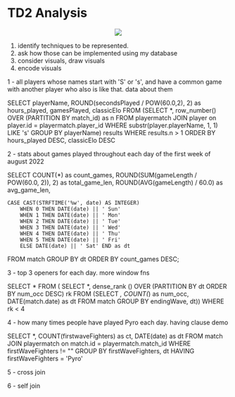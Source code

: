 # TD2 Analysis

<p align="center">
<img src=https://user-images.githubusercontent.com/78244259/183784327-d59589e8-f450-4ed3-b1f2-a70e787a96dc.png>

</p>

1. identify techniques to be represented.
2. ask how those can be implemented using my database
3. consider visuals, draw visuals
4. encode visuals

1 - all players whose names start with 'S' or 's', and have a common game with another player who also is like that.  data about them

SELECT playerName, ROUND(secondsPlayed / POW(60.0,2), 2) as hours_played, gamesPlayed, classicElo
FROM
	(SELECT *, row_number() OVER (PARTITION BY match_id) as n
		FROM playermatch
		JOIN player on player.id = playermatch.player_id
		WHERE substr(player.playerName, 1, 1) LIKE 's'
		GROUP BY playerName) results
WHERE results.n > 1
ORDER BY hours_played DESC, classicElo DESC


2 - stats about games played throughout each day of the first week of august 2022

SELECT COUNT(*) as count_games, ROUND(SUM(gameLength / POW(60.0, 2)), 2) as total_game_len,  ROUND(AVG(gameLength) / 60.0) as avg_game_len,
	
	CASE CAST(STRFTIME('%w', date) AS INTEGER)
		WHEN 0 THEN DATE(date) || ' Sun'
		WHEN 1 THEN DATE(date) || ' Mon'
		WHEN 2 THEN DATE(date) || ' Tue' 
		WHEN 3 THEN DATE(date) || ' Wed' 
		WHEN 4 THEN DATE(date) || ' Thu' 
		WHEN 5 THEN DATE(date) || ' Fri' 
		ELSE DATE(date) || ' Sat' END as dt
FROM match
GROUP BY dt
ORDER BY count_games DESC;

3 - top 3 openers for each day.  more window fns

SELECT * FROM (
SELECT *, dense_rank () OVER (PARTITION BY dt ORDER BY num_occ DESC) rk FROM
(SELECT *, COUNT(*) as num_occ, DATE(match.date) as dt
FROM match
GROUP BY endingWave, dt))
WHERE rk < 4

4 - how many times people have played Pyro each day.  having clause demo

SELECT *, COUNT(firstwaveFighters) as ct, DATE(date) as dt FROM match
JOIN playermatch on match.id = playermatch.match_id
WHERE firstWaveFighters != ""
GROUP BY firstWaveFighters, dt
HAVING firstWaveFighters = 'Pyro'

5 - cross join

6 - self join
